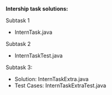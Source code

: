 **Intership task solutions:**

Subtask 1 
- InternTask.java

Subtask 2
- InternTaskTest.java

Subtask 3:
- Solution: InternTaskExtra.java
- Test Cases: InternTaskExtraTest.java
